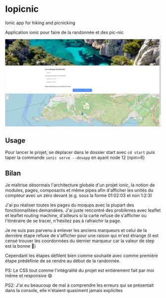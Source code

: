 # Iopicnic
Ionic app for hiking and picnicking

Application ionic pour faire de la randonnée et des pic-nic



![](demo.png)



## Usage

Pour lancer le projet, se déplacer dans le dossier start avec `cd start` puis taper la commande  `ionic serve --devapp`  en ayant node 12 (npm>6)



## Bilan

Je maîtrise désormais l'architecture globale d'un projet ionic, la notion de modules, pages, composants et même pipes afin d'afficher les unités du compteur avec un zéro devant (e.g. sous la forme 01:02:03 et non 1:2:3)

 J'ai pu réaliser toutes les pages du moqups avec la plupart des fonctionnalitées demandées. J'ai juste rencontré des problèmes avec leaflet et leaflet routing machine, d'ailleurs si la carte refuse de s'afficher ou l'itinéraire de se tracer, n'hésitez pas à rafraichir la page. 

Je ne suis pas parvenu à enlever les anciens marqueurs et celui de la dernière étape refuse de s'afficher pour une raison qui m'est étrange (il est censé trouver les coordonnées du dernier marqueur car la valeur de step est la bonne :thinking:)

Cependant les étapes défilent bien comme souhaité avec comme première étape prédéfinie de se rendre au début de la randonnée.



PS: Le CSS tout comme l'intégralité du projet est entièrement fait par moi même et responsive :smile:

PS2: J'ai eu beaucoup de mal à comprendre les erreurs qui se présentait dans la console, elle n'étaient quasiment jamais explicites
